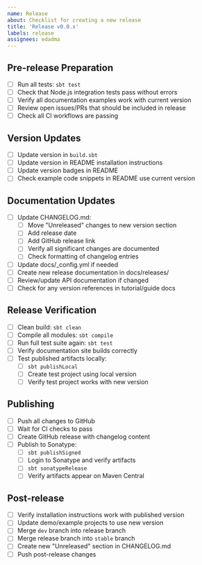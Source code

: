 ```yaml
---
name: Release
about: Checklist for creating a new release
title: 'Release v0.0.x'
labels: release
assignees: edadma
---
```


## Pre-release Preparation
- [ ] Run all tests: `sbt test`
- [ ] Check that Node.js integration tests pass without errors
- [ ] Verify all documentation examples work with current version
- [ ] Review open issues/PRs that should be included in release
- [ ] Check all CI workflows are passing

## Version Updates
- [ ] Update version in `build.sbt`
- [ ] Update version in README installation instructions
- [ ] Update version badges in README
- [ ] Check example code snippets in README use current version

## Documentation Updates
- [ ] Update CHANGELOG.md:
    - [ ] Move "Unreleased" changes to new version section
    - [ ] Add release date
    - [ ] Add GitHub release link
    - [ ] Verify all significant changes are documented
    - [ ] Check formatting of changelog entries
- [ ] Update docs/_config.yml if needed
- [ ] Create new release documentation in docs/releases/
- [ ] Review/update API documentation if changed
- [ ] Check for any version references in tutorial/guide docs

## Release Verification
- [ ] Clean build: `sbt clean`
- [ ] Compile all modules: `sbt compile`
- [ ] Run full test suite again: `sbt test`
- [ ] Verify documentation site builds correctly
- [ ] Test published artifacts locally:
    - [ ] `sbt publishLocal`
    - [ ] Create test project using local version
    - [ ] Verify test project works with new version

## Publishing
- [ ] Push all changes to GitHub
- [ ] Wait for CI checks to pass
- [ ] Create GitHub release with changelog content
- [ ] Publish to Sonatype:
    - [ ] `sbt publishSigned`
    - [ ] Login to Sonatype and verify artifacts
    - [ ] `sbt sonatypeRelease`
    - [ ] Verify artifacts appear on Maven Central

## Post-release
- [ ] Verify installation instructions work with published version
- [ ] Update demo/example projects to use new version
- [ ] Merge `dev` branch into release branch
- [ ] Merge release branch into `stable` branch
- [ ] Create new "Unreleased" section in CHANGELOG.md
- [ ] Push post-release changes